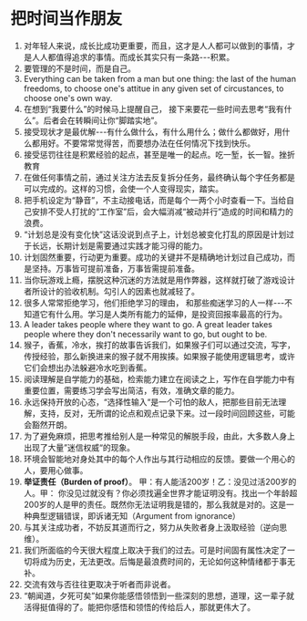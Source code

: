 # 把时间当作朋友

1. 对年轻人来说，成长比成功更重要，而且，这才是人人都可以做到的事情，才是人人都值得追求的事情。而成长其实只有一条路---积累。
2. 要管理的不是时间，而是自己。
3. Everything can be taken from a man but one thing: the last of the human freedoms, to choose one's attitue in any given set of circustances, to choose one's own way. 
4. 在想到“我要什么”的时候马上提醒自己， 接下来要花一些时间去思考“我有什么”。后者会在转瞬间让你“脚踏实地”。
5. 接受现状才是最优解---有什么做什么，有什么用什么；做什么都做好，用什么都用好。不要常常觉得苦，而要想办法在任何情况下找到快乐。
6. 接受惩罚往往是积累经验的起点，甚至是唯一的起点。吃一堑，长一智。挫折教育
7. 在做任何事情之前，通过关注方法去反复拆分任务，最终确认每个字任务都是可以完成的。这样的习惯，会使一个人变得现实，踏实。 
8. 把手机设定为“静音”，不主动接电话，而是每个一两个小时查看一下。当给自己安排不受人打扰的“工作室”后，会大幅消减“被动并行”造成的时间和精力的浪费。
9. “计划总是没有变化快”这话没说到点子上，计划总被变化打乱的原因是计划过于长远，长期计划是需要通过实践才能习得的能力。
10. 计划固然重要，行动更为重要。成功的关键并不是精确地计划过自己成功，而是坚持。万事皆可提前准备，万事皆需提前准备。
11. 当你玩游戏上瘾，摆脱这种沉迷的方法就是用作弊器，这样就打破了游戏设计者所设计的验收机制。勾引人的因素也就减轻了。
12. 很多人常常拒绝学习，他们拒绝学习的理由， 和那些痴迷学习的人一样---不知道它有什么用。学习是人类所有能力的延伸，是投资回报率最高的行为。
13. A leader takes people where they want to go. A great leader takes people where they don't necessarily want to go, but ought to be. 
14. 猴子，香蕉，冷水，挨打的故事告诉我们，如果猴子们可以通过交流，写字，传授经验，那么新换进来的猴子就不用挨揍。如果猴子能使用逻辑思考，或许它们会想出办法躲避冷水吃到香蕉。
15. 阅读理解是自学能力的基础，检索能力建立在阅读之上，写作在自学能力中有重要位置，需要练习学会写出简洁，有效，准确文章的能力。
16. 永远保持开放的心态，“选择性输入“是一个可怕的敌人，把那些目前无法理解，支持，反对，无所谓的论点和观点记录下来。过一段时间回顾这些，可能会豁然开朗。 
17. 为了避免麻烦，把思考推给别人是一种常见的解脱手段，由此，大多数人身上出现了大量”迷信权威“的现象。
18. 环境会智能地对身处其中的每个人作出与其行动相应的反馈。要做一个用心的人，要用心做事。
19. **举证责任（Burden of proof）**。 甲：有人能活200岁！乙：没见过活200岁的人。甲： 你没见过就没有？你必须找遍全世界才能证明没有。找出一个年龄超200岁的人是甲的责任。既然你无法证明我是错的，那么我就是对的。这是一种典型逻辑错误，即诉诸无知（Argument from ignorance）
20. 与其关注成功者，不妨反其道而行之，努力从失败者身上汲取经验（逆向思维）。
21. 我们所面临的今天很大程度上取决于我们的过去。可是时间固有属性决定了一切将成为历史，无法更改。后悔是最浪费时间的，无论如何这种情绪都于事无补。
22. 交流有效与否往往更取决于听者而非说者。
23. “朝闻道，夕死可矣”如果你能感悟领悟到一些深刻的思想，道理，这一辈子就活得挺值得的了。能把你感悟和领悟的传给后人，那就更伟大了。
